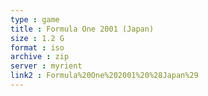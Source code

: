 ```yaml
---
type : game
title : Formula One 2001 (Japan)
size : 1.2 G
format : iso
archive : zip
server : myrient
link2 : Formula%20One%202001%20%28Japan%29
---
```

